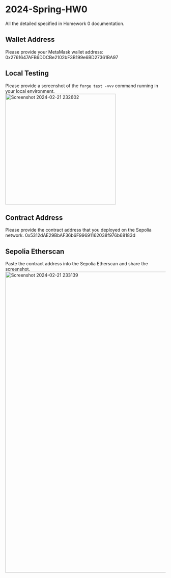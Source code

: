 # 2024-Spring-HW0

All the detailed specified in Homework 0 documentation.

## Wallet Address
Please provide your MetaMask wallet address:
0x2761647AFB6DDCBe2102bF3B199e6BD27361BA97

## Local Testing
Please provide a screenshot of the `forge test -vvv` command running in your local environment.
<img width="347" alt="Screenshot 2024-02-21 232602" src="https://github.com/HaoWen46/2024-Spring-HW0/assets/89247904/663fe6ea-6d76-4d92-9c1f-b28ca6ce70f8">


## Contract Address
Please provide the contract address that you deployed on the Sepolia network.
0x5312dAE29BbAF36b6F99691162038f976b68183d

## Sepolia Etherscan
Paste the contract address into the Sepolia Etherscan and share the screenshot.
<img width="944" alt="Screenshot 2024-02-21 233139" src="https://github.com/HaoWen46/2024-Spring-HW0/assets/89247904/11636388-ff23-42f8-a473-060c0879c2c9">
